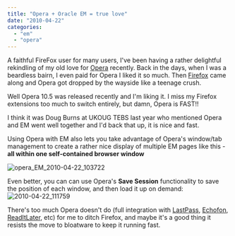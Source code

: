 ```yaml
---
title: "Opera + Oracle EM = true love"
date: "2010-04-22"
categories: 
  - "em"
  - "opera"
---
```


A faithful FireFox user for many users, I've been having a rather delightful rekindling of my old love for [Opera](http://www.opera.com/) recently. Back in the days, when I was a beardless bairn, I even paid for Opera I liked it so much. Then [Firefox](http://www.mozilla-europe.org/en/firefox/) came along and Opera got dropped by the wayside like a teenage crush.

Well Opera 10.5 was released recently and I'm liking it. I miss my Firefox extensions too much to switch entirely, but damn, Opera is FAST!!

I think it was Doug Burns at UKOUG TEBS last year who mentioned Opera and EM went well together and I'd back that up, it is nice and fast.

Using Opera with EM also lets you take advantage of Opera's window/tab management to create a rather nice display of multiple EM pages like this - **all within one self-contained browser window**

![](http://rnm1978.files.wordpress.com/2010/04/opera_em_2010-04-22_1037221.png?w=1024 "opera_EM_2010-04-22_103722")

Even better, you can can use Opera's **Save Session** functionality to save the position of each window, and then load it up on demand: ![](/images/rnm1978/2010-04-22_111759.png "2010-04-22_111759")

There's too much Opera doesn't do (full integration with [LastPass](https://lastpass.com/), [Echofon](http://www.echofon.com/), [ReadItLater](http://readitlaterlist.com/), etc) for me to ditch Firefox, and maybe it's a good thing it resists the move to bloatware to keep it running fast.
